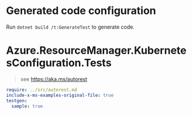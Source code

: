 # Generated code configuration

Run `dotnet build /t:GenerateTest` to generate code.

# Azure.ResourceManager.KubernetesConfiguration.Tests

> see https://aka.ms/autorest
``` yaml
require: ../src/autorest.md
include-x-ms-examples-original-file: true
testgen:
  sample: true
```
